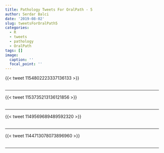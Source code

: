 ```yaml
---
title: Pathology Tweets For OralPath - 5
author: Serdar Balci
date: '2019-08-02'
slug: tweetsForOralPath5
categories:
  - R
  - tweets
  - pathology
  - OralPath
tags: []
image:
  caption: ''
  focal_point: ''
---
```



{{< tweet 1154802223337136133 >}}
<br>
<br>
<hr>
{{< tweet 1153735213136121856 >}}
<br>
<br>
<hr>
{{< tweet 1149569689489592320 >}}
<br>
<br>
<hr>
{{< tweet 1144713078073896960 >}}
<br>
<br>
<hr>
